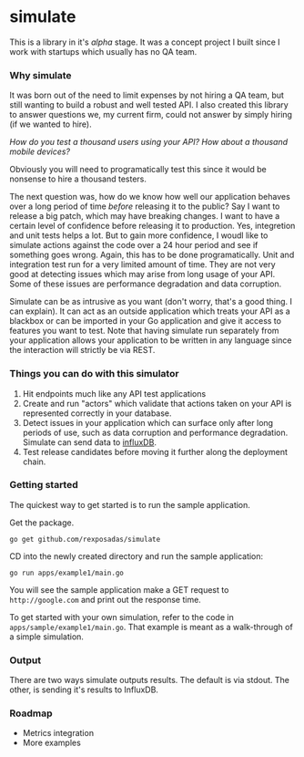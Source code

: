 simulate
========

This is a library in it's *alpha* stage. It was a concept project I built since I work with startups which usually has no QA team. 

### Why simulate

It was born out of the need to limit expenses by not hiring a QA team, but still wanting to build a robust and well tested API. I also created this library to answer questions we, my current firm, could not answer by simply hiring (if we wanted to hire). 

*How do you test a thousand users using your API? How about a thousand mobile devices?*

Obviously you will need to programatically test this since it would be nonsense to hire a thousand testers. 

The next question was, how do we know how well our application behaves over a long period of time *before* releasing it to the public?  Say I want to release a big patch, which may have breaking changes.  I want to have a certain level of confidence before releasing it to production.  Yes, integretion and unit tests helps a lot.  But to gain more confidence, I woudl like to simulate actions against the code over a 24 hour period and see if something goes wrong.  Again, this has to be done programatically.  Unit and integration test run for a very limited amount of time.  They are not very good at detecting issues which may arise from long usage of your API.  Some of these issues are performance degradation and data corruption.

Simulate can be as intrusive as you want (don't worry, that's a good thing.  I can explain).  It can act as an outside application which treats your API as a blackbox or can be imported in your Go application and give it access to features you want to test. Note that having simulate run separately from your application allows your application to be written in any language since the interaction will strictly be via REST.


### Things you can do with this simulator

1. Hit endpoints much like any API test applications
1. Create and run "actors" which validate that actions taken on your API is represented correctly in your database.
1. Detect issues in your application which can surface only after long periods of use, such as data corruption and performance degradation.  Simulate can send data to [influxDB](http://influxdb.com/).
1. Test release candidates before moving it further along the deployment chain.

### Getting started

The quickest way to get started is to run the sample application.

Get the package.

	go get github.com/rexposadas/simulate

CD into the newly created directory and run the sample application:

	go run apps/example1/main.go

You will see the sample application make a GET request to `http://google.com` and print out the response time.

To get started with your own simulation, refer to the code in `apps/sample/example1/main.go`. That example is meant as a walk-through of a simple simulation.

### Output

There are two ways simulate outputs results. The default is via stdout. The other, is sending it's results to InfluxDB. 

### Roadmap

* Metrics integration 
* More examples